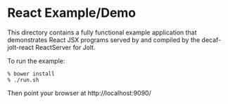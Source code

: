 React Example/Demo
==================

This directory contains a fully functional example application that demonstrates React JSX programs served by and
compiled by the decaf-jolt-react ReactServer for Jolt.

To run the example:

```
% bower install
% ./run.sh
```
Then point your browser at http://localhost:9090/

